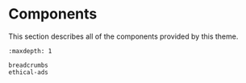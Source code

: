 # Components

This section describes all of the components provided by this theme.

```{toctree}
:maxdepth: 1

breadcrumbs
ethical-ads
```
